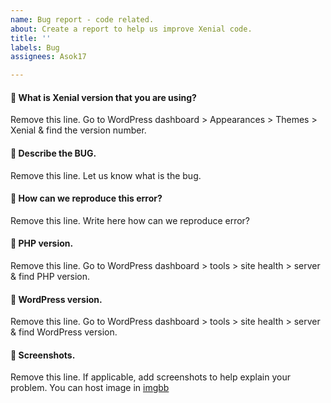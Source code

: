 ```yaml
---
name: Bug report - code related.
about: Create a report to help us improve Xenial code.
title: ''
labels: Bug
assignees: Asok17

---
```


#### 📌 What is Xenial version that you are using?

Remove this line. Go to WordPress dashboard > Appearances > Themes > Xenial & find the version number.

#### 📌 Describe the BUG.

Remove this line. Let us know what is the bug.

#### 📌 How can we reproduce this error?

Remove this line. Write here how can we reproduce error?

#### 📌 PHP version.

Remove this line. Go to WordPress dashboard > tools > site health > server & find PHP version.

#### 📌 WordPress version.

Remove this line. Go to WordPress dashboard > tools > site health > server & find WordPress version.

#### 📌 Screenshots.

Remove this line. If applicable, add screenshots to help explain your problem. You can host image in [imgbb](https://imgbb.com/)
